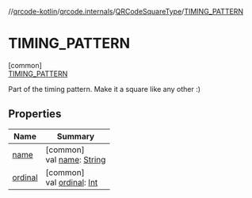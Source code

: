 //[qrcode-kotlin](../../../../index.md)/[qrcode.internals](../../index.md)/[QRCodeSquareType](../index.md)/[TIMING_PATTERN](index.md)

# TIMING_PATTERN

[common]\
[TIMING_PATTERN](index.md)

Part of the timing pattern. Make it a square like any other :)

## Properties

| Name | Summary |
|---|---|
| [name](../../../qrcode.raw/-q-r-code-data-type/-d-e-f-a-u-l-t/index.md#-372974862%2FProperties%2F345188675) | [common]<br>val [name](../../../qrcode.raw/-q-r-code-data-type/-d-e-f-a-u-l-t/index.md#-372974862%2FProperties%2F345188675): [String](https://kotlinlang.org/api/latest/jvm/stdlib/kotlin/-string/index.html) |
| [ordinal](../../../qrcode.raw/-q-r-code-data-type/-d-e-f-a-u-l-t/index.md#-739389684%2FProperties%2F345188675) | [common]<br>val [ordinal](../../../qrcode.raw/-q-r-code-data-type/-d-e-f-a-u-l-t/index.md#-739389684%2FProperties%2F345188675): [Int](https://kotlinlang.org/api/latest/jvm/stdlib/kotlin/-int/index.html) |
